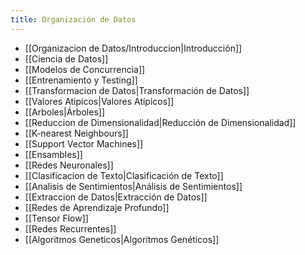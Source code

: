 ```yaml
---
title: Organización de Datos
---
```


- [[Organizacion de Datos/Introduccion|Introducción]]
- [[Ciencia de Datos]]
- [[Modelos de Concurrencia]]
- [[Entrenamiento y Testing]]
- [[Transformacion de Datos|Transformación de Datos]]
- [[Valores Atipicos|Valores Atípicos]]
- [[Arboles|Árboles]]
- [[Reduccion de Dimensionalidad|Reducción de Dimensionalidad]]
- [[K-nearest Neighbours]]
- [[Support Vector Machines]]
- [[Ensambles]]
- [[Redes Neuronales]]
- [[Clasificacion de Texto|Clasificación de Texto]]
- [[Analisis de Sentimientos|Análisis de Sentimientos]]
- [[Extraccion de Datos|Extracción de Datos]]
- [[Redes de Aprendizaje Profundo]]
- [[Tensor Flow]]
- [[Redes Recurrentes]]
- [[Algoritmos Geneticos|Algoritmos Genéticos]]
